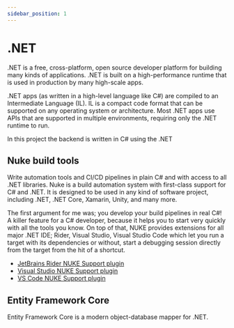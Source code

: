 ```yaml
---
sidebar_position: 1
---
```


# .NET

.NET is a free, cross-platform, open source developer platform for building many kinds of applications. .NET is built on a high-performance runtime that is used in production by many high-scale apps.

.NET apps (as written in a high-level language like C#) are compiled to an Intermediate Language (IL). 
IL is a compact code format that can be supported on any operating system or architecture.
Most .NET apps use APIs that are supported in multiple environments, requiring only the .NET runtime to run.

In this project the backend is written in C# using the .NET

## Nuke build tools
Write automation tools and CI/CD pipelines in plain C# and with access to all .NET libraries. 
Nuke is a build automation system with first-class support for C# and .NET. 
It is designed to be used in any kind of software project, including .NET, .NET Core, 
Xamarin, Unity, and many more.

The first argument for me was; you develop your build pipelines in real C#! 
A killer feature for a C# developer, because it helps you to start very quickly with all the tools you know.
On top of that, NUKE provides extensions for all major .NET IDE; Rider, 
Visual Studio, Visual Studio Code which let you run a target with its dependencies or without, 
start a debugging session directly from the target from the hit of a shortcut.

- [JetBrains Rider NUKE Support plugin](https://nuke.build/docs/ide/rider/)
- [Visual Studio NUKE Support plugin](https://nuke.build/docs/ide/visual-studio/)
- [VS Code NUKE Support plugin](https://nuke.build/docs/ide/vscode/)


## Entity Framework Core
Entity Framework Core is a modern object-database mapper for .NET.
